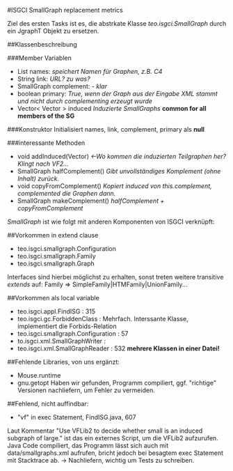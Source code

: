 #ISGCI SmallGraph replacement metrics

Ziel des ersten Tasks ist es, die abstrkate Klasse *teo.isgci.SmallGraph* 
durch ein JgraphT Objekt zu ersetzen. 

##Klassenbeschreibung

###Member Variablen
- List<String> names: *speichert Namen für Graphen, z.B. C4*
- String link: *URL? zu was?*
- SmallGraph complement: *- klar*
- boolean primary: *True, wenn der Graph aus der Eingabe XML stammt und nicht durch complementing erzeugt wurde*
- Vector< Vector<SmallGraph> > induced *Induzierte SmallGraphs* **common for all members of the SG**

###Konstruktor
Initialisiert names, link, complement, primary als **null**

###interessante Methoden
- void addInduced(Vector<SmallGraph>) *<-Wo kommen die induzierten Teilgraphen her? Klingt nach VF2...*
- SmallGraph halfComplement() *Gibt unvollständiges Komplement (ohne Inhalt) zurück.*
- void copyFromComplement()  *Kopiert induced von this.complement, complemented die Graphen dann.*
- SmallGraph makeComplement() *halfComplement + copyFromComplement*

*SmallGraph* ist wie folgt mit anderen Komponenten von ISGCI verknüpft:

##Vorkommen in extend clause
- teo.isgci.smallgraph.Configuration
- teo.isgci.smallgraph.Family
- teo.isgci.smallgraph.Graph

Interfaces sind hierbei möglichst zu erhalten, sonst treten weitere transitive
*extends* auf: Family => SimpleFamily|HTMFamily|UnionFamily...

##Vorkommen als local variable
- teo.isgci.appl.FindISG : 315
- teo.isgci.gc.ForbiddenClass : Mehrfach. Interssante Klasse, implementiert 
	die Forbids-Relation
- teo.isgci.smallgraph.Configuration : 57
- to.isgci.xml.SmallGraphWriter : 
- teo.isgci.xml.SmallGraphReader : 532 **mehrere Klassen in einer Datei!**


##Fehlende Libraries, von uns ergänzt:
- Mouse.runtime
- gnu.getopt
Haben wir gefunden, Programm compiliert, ggf. "richtige" Versionen nachliefern,
um Fehler zu vermeiden.

##Fehlend, nicht auffindbar:
- "vf" in exec Statement, FindISG.java, 607

Laut Kommentar "Use VFLib2 to decide whether small is an induced subgraph of large."
ist das ein externes Script, um die VFLib2 aufzurufen. Java Code compiliert,
das Programm lässt sich auch mit data/smallgraphs.xml aufrufen, bricht jedoch
bei besagtem exec Statement mit Stacktrace ab. -> Nachliefern, wichtig um Tests
zu schreiben.

